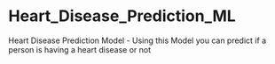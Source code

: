 # Heart_Disease_Prediction_ML
 Heart Disease Prediction Model - Using this Model you can predict if a person is having a heart disease or not

